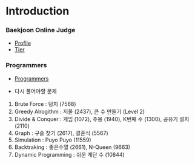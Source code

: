 # Introduction 
  
### Baekjoon Online Judge
- [Profile](https://www.acmicpc.net/user/foreat13)
- [Tier](https://solved.ac/profile/foreat13) 
 
### Programmers
- [Programmers](https://programmers.co.kr/learn/challenges?tab=all_challenges)

  
- 다시 풀어야할 문제  

1. Brute Force : 덩치 (7568)   
2. Greedy Alrogithm : 저울 (2437), 큰 수 만들기 (Level 2)
3. Divide & Conquer : 게임 (1072), 주몽 (1940), K번째 수 (1300), 공유기 설치 (2110)
4. Graph : 구슬 찾기 (2617), 결혼식 (5567)   
5. Simulation : Puyo Puyo (11559)
6. Backtraking : 좋은수열 (2661), N-Queen (9663)
7. Dynamic Programming : 쉬운 계단 수 (10844)

